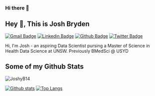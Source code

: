 ### Hi there 👋

<!--
**JoshyB14/JoshyB14** is a ✨ _special_ ✨ repository because its `README.md` (this file) appears on your GitHub profile.

Here are some ideas to get you started:

- 🔭 I’m currently working on ...
- 🌱 I’m currently learning ...
- 👯 I’m looking to collaborate on ...
- 🤔 I’m looking for help with ...
- 💬 Ask me about ...
- 📫 How to reach me: ...
- 😄 Pronouns: ...
- ⚡ Fun fact: ...
-->

## Hey 👋, This is Josh Bryden
[![Gmail Badge](https://img.shields.io/badge/-jbryden14@gmail.com-c14438?style=flat&logo=Gmail&logoColor=white&link=mailto:jbryden14@gmail.com)](mailto:jbryden14@gmail.com) 
[![Linkedin Badge](https://img.shields.io/badge/-joshbryden14-0072b1?style=flat&logo=Linkedin&logoColor=white&link=https://www.linkedin.com/in/joshbryden14/)](https://www.linkedin.com/in/joshbryden14/) [![Github Badge](https://img.shields.io/badge/-JoshyB14-grey?style=flat&logo=github&logoColor=white&link=https://github.com/JoshyB14/)](https://www.github.com/JoshyB14/) [![Twitter Badge](https://img.shields.io/badge/-jbryden14@gmail.com-00acee?style=flat&logo=twitter&logoColor=white&link=https://twitter.com/jbryden14@gmail.com/)](https://www.twitter.com/jbryden14@gmail.com/) <p align='left'>Hi, I'm Josh - an aspiring Data Scientist pursing a Master of Science in Health Data Science at UNSW. Previously BMedSci @ USYD</p>
## Some of my Github Stats
<p align=left> <img src=https://komarev.com/ghpvc/?username=JoshyB14 alt=JoshyB14 /> </p>

[![Github stats](https://github-readme-stats.vercel.app/api?username=JoshyB14&show_icons=true&include_all_commits=true)](https://github.com/JoshyB14/github-readme-stats)
[![Top Langs](https://github-readme-stats.vercel.app/api/top-langs/?username=JoshyB14&layout=compact)](https://github.com/JoshyB14/github-readme-stats)
